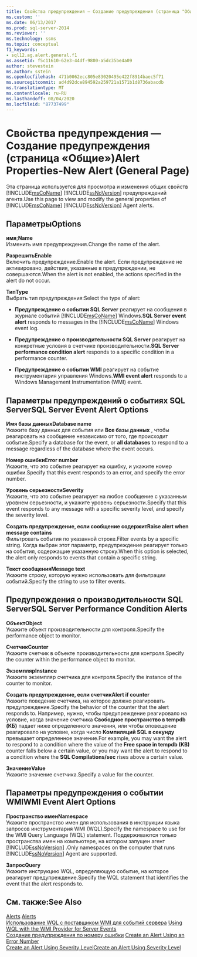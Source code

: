 ```yaml
---
title: Свойства предупреждения — Создание предупреждения (страница "Общие") | Документация Майкрософт
ms.custom: ''
ms.date: 06/13/2017
ms.prod: sql-server-2014
ms.reviewer: ''
ms.technology: ssms
ms.topic: conceptual
f1_keywords:
- sql12.ag.alert.general.f1
ms.assetid: f5c11610-62e3-44df-9800-a5dc35be4a09
author: stevestein
ms.author: sstein
ms.openlocfilehash: 471b0062ecc805e83020495e422f8914baec5f71
ms.sourcegitcommit: ad4d92dce894592a259721a1571b1d8736abacdb
ms.translationtype: MT
ms.contentlocale: ru-RU
ms.lasthandoff: 08/04/2020
ms.locfileid: "87737499"
---
```

# <a name="alert-properties-new-alert-general-page"></a><span data-ttu-id="58da9-102">Свойства предупреждения — Создание предупреждения (страница «Общие»)</span><span class="sxs-lookup"><span data-stu-id="58da9-102">Alert Properties-New Alert (General Page)</span></span>
  <span data-ttu-id="58da9-103">Эта страница используется для просмотра и изменения общих свойств [!INCLUDE[msCoName](../../includes/msconame-md.md)] [!INCLUDE[ssNoVersion](../../includes/ssnoversion-md.md)] предупреждений агента.</span><span class="sxs-lookup"><span data-stu-id="58da9-103">Use this page to view and modify the general properties of [!INCLUDE[msCoName](../../includes/msconame-md.md)] [!INCLUDE[ssNoVersion](../../includes/ssnoversion-md.md)] Agent alerts.</span></span>  
  
## <a name="options"></a><span data-ttu-id="58da9-104">Параметры</span><span class="sxs-lookup"><span data-stu-id="58da9-104">Options</span></span>  
 <span data-ttu-id="58da9-105">**имя**;</span><span class="sxs-lookup"><span data-stu-id="58da9-105">**Name**</span></span>  
 <span data-ttu-id="58da9-106">Изменить имя предупреждения.</span><span class="sxs-lookup"><span data-stu-id="58da9-106">Change the name of the alert.</span></span>  
  
 <span data-ttu-id="58da9-107">**Разрешить**</span><span class="sxs-lookup"><span data-stu-id="58da9-107">**Enable**</span></span>  
 <span data-ttu-id="58da9-108">Включить предупреждение.</span><span class="sxs-lookup"><span data-stu-id="58da9-108">Enable the alert.</span></span> <span data-ttu-id="58da9-109">Если предупреждение не активировано, действия, указанные в предупреждении, не совершаются.</span><span class="sxs-lookup"><span data-stu-id="58da9-109">When the alert is not enabled, the actions specified in the alert do not occur.</span></span>  
  
 <span data-ttu-id="58da9-110">**Тип**</span><span class="sxs-lookup"><span data-stu-id="58da9-110">**Type**</span></span>  
 <span data-ttu-id="58da9-111">Выбрать тип предупреждения:</span><span class="sxs-lookup"><span data-stu-id="58da9-111">Select the type of alert:</span></span>  
  
-   <span data-ttu-id="58da9-112">**Предупреждение о событии SQL Server** реагирует на сообщения в журнале событий [!INCLUDE[msCoName](../../includes/msconame-md.md)] Windows.</span><span class="sxs-lookup"><span data-stu-id="58da9-112">**SQL Server event alert** responds to messages in the [!INCLUDE[msCoName](../../includes/msconame-md.md)] Windows event log.</span></span>  
  
-   <span data-ttu-id="58da9-113">**Предупреждение о производительности SQL Server** реагирует на конкретные условия в счетчике производительности.</span><span class="sxs-lookup"><span data-stu-id="58da9-113">**SQL Server performance condition alert** responds to a specific condition in a performance counter.</span></span>  
  
-   <span data-ttu-id="58da9-114">**Предупреждение о событии WMI** реагирует на событие инструментария управления Windows.</span><span class="sxs-lookup"><span data-stu-id="58da9-114">**WMI event alert** responds to a Windows Management Instrumentation (WMI) event.</span></span>  
  
## <a name="sql-server-event-alert-options"></a><span data-ttu-id="58da9-115">Параметры предупреждений о событиях SQL Server</span><span class="sxs-lookup"><span data-stu-id="58da9-115">SQL Server Event Alert Options</span></span>  
 <span data-ttu-id="58da9-116">**Имя базы данных**</span><span class="sxs-lookup"><span data-stu-id="58da9-116">**Database name**</span></span>  
 <span data-ttu-id="58da9-117">Укажите базу данных для события или **Все базы данных** , чтобы реагировать на сообщение независимо от того, где происходит событие.</span><span class="sxs-lookup"><span data-stu-id="58da9-117">Specify a database for the event, or **all databases** to respond to a message regardless of the database where the event occurs.</span></span>  
  
 <span data-ttu-id="58da9-118">**Номер ошибки**</span><span class="sxs-lookup"><span data-stu-id="58da9-118">**Error number**</span></span>  
 <span data-ttu-id="58da9-119">Укажите, что это событие реагирует на ошибку, и укажите номер ошибки.</span><span class="sxs-lookup"><span data-stu-id="58da9-119">Specify that this event responds to an error, and specify the error number.</span></span>  
  
 <span data-ttu-id="58da9-120">**Уровень серьезности**</span><span class="sxs-lookup"><span data-stu-id="58da9-120">**Severity**</span></span>  
 <span data-ttu-id="58da9-121">Укажите, что это событие реагирует на любое сообщение с указанным уровнем серьезности, и укажите уровень серьезности.</span><span class="sxs-lookup"><span data-stu-id="58da9-121">Specify that this event responds to any message with a specific severity level, and specify the severity level.</span></span>  
  
 <span data-ttu-id="58da9-122">**Создать предупреждение, если сообщение содержит**</span><span class="sxs-lookup"><span data-stu-id="58da9-122">**Raise alert when message contains**</span></span>  
 <span data-ttu-id="58da9-123">Фильтровать события по указанной строке.</span><span class="sxs-lookup"><span data-stu-id="58da9-123">Filter events by a specific string.</span></span> <span data-ttu-id="58da9-124">Когда выбран этот параметр, предупреждение реагирует только на события, содержащие указанную строку.</span><span class="sxs-lookup"><span data-stu-id="58da9-124">When this option is selected, the alert only responds to events that contain a specific string.</span></span>  
  
 <span data-ttu-id="58da9-125">**Текст сообщения**</span><span class="sxs-lookup"><span data-stu-id="58da9-125">**Message text**</span></span>  
 <span data-ttu-id="58da9-126">Укажите строку, которую нужно использовать для фильтрации событий.</span><span class="sxs-lookup"><span data-stu-id="58da9-126">Specify the string to use to filter events.</span></span>  
  
## <a name="sql-server-performance-condition-alerts"></a><span data-ttu-id="58da9-127">Предупреждения о производительности SQL Server</span><span class="sxs-lookup"><span data-stu-id="58da9-127">SQL Server Performance Condition Alerts</span></span>  
 <span data-ttu-id="58da9-128">**Объект**</span><span class="sxs-lookup"><span data-stu-id="58da9-128">**Object**</span></span>  
 <span data-ttu-id="58da9-129">Укажите объект производительности для контроля.</span><span class="sxs-lookup"><span data-stu-id="58da9-129">Specify the performance object to monitor.</span></span>  
  
 <span data-ttu-id="58da9-130">**Счетчик**</span><span class="sxs-lookup"><span data-stu-id="58da9-130">**Counter**</span></span>  
 <span data-ttu-id="58da9-131">Укажите счетчик в объекте производительности для контроля.</span><span class="sxs-lookup"><span data-stu-id="58da9-131">Specify the counter within the performance object to monitor.</span></span>  
  
 <span data-ttu-id="58da9-132">**Экземпляр**</span><span class="sxs-lookup"><span data-stu-id="58da9-132">**Instance**</span></span>  
 <span data-ttu-id="58da9-133">Укажите экземпляр счетчика для контроля.</span><span class="sxs-lookup"><span data-stu-id="58da9-133">Specify the instance of the counter to monitor.</span></span>  
  
 <span data-ttu-id="58da9-134">**Создать предупреждение, если счетчик**</span><span class="sxs-lookup"><span data-stu-id="58da9-134">**Alert if counter**</span></span>  
 <span data-ttu-id="58da9-135">Укажите поведение счетчика, на которое должно реагировать предупреждение.</span><span class="sxs-lookup"><span data-stu-id="58da9-135">Specify the behavior of the counter that the alert responds to.</span></span> <span data-ttu-id="58da9-136">Например, нужно, чтобы предупреждение реагировало на условие, когда значение счетчика **Свободное пространство в tempdb (КБ)** падает ниже определенного значения, или чтобы оповещение реагировало на условие, когда число **Компиляций SQL в секунду** превышает определенное значение.</span><span class="sxs-lookup"><span data-stu-id="58da9-136">For example, you may want the alert to respond to a condition where the value of the **Free space in tempdb (KB)** counter falls below a certain value, or you may want the alert to respond to a condition where the **SQL Compilations/sec** rises above a certain value.</span></span>  
  
 <span data-ttu-id="58da9-137">**Значение**</span><span class="sxs-lookup"><span data-stu-id="58da9-137">**Value**</span></span>  
 <span data-ttu-id="58da9-138">Укажите значение счетчика.</span><span class="sxs-lookup"><span data-stu-id="58da9-138">Specify a value for the counter.</span></span>  
  
## <a name="wmi-event-alert-options"></a><span data-ttu-id="58da9-139">Параметры предупреждения о событии WMI</span><span class="sxs-lookup"><span data-stu-id="58da9-139">WMI Event Alert Options</span></span>  
 <span data-ttu-id="58da9-140">**Пространство имен**</span><span class="sxs-lookup"><span data-stu-id="58da9-140">**Namespace**</span></span>  
 <span data-ttu-id="58da9-141">Укажите пространство имен для использования в инструкции языка запросов инструментария WMI (WQL).</span><span class="sxs-lookup"><span data-stu-id="58da9-141">Specify the namespace to use for the WMI Query Language (WQL) statement.</span></span> <span data-ttu-id="58da9-142">Поддерживаются только пространства имен на компьютере, на котором запущен агент [!INCLUDE[ssNoVersion](../../includes/ssnoversion-md.md)] .</span><span class="sxs-lookup"><span data-stu-id="58da9-142">Only namespaces on the computer that runs [!INCLUDE[ssNoVersion](../../includes/ssnoversion-md.md)] Agent are supported.</span></span>  
  
 <span data-ttu-id="58da9-143">**Запрос**</span><span class="sxs-lookup"><span data-stu-id="58da9-143">**Query**</span></span>  
 <span data-ttu-id="58da9-144">Укажите инструкцию WQL, определяющую событие, на которое реагирует предупреждение.</span><span class="sxs-lookup"><span data-stu-id="58da9-144">Specify the WQL statement that identifies the event that the alert responds to.</span></span>  
  
## <a name="see-also"></a><span data-ttu-id="58da9-145">См. также:</span><span class="sxs-lookup"><span data-stu-id="58da9-145">See Also</span></span>  
 <span data-ttu-id="58da9-146">[Alerts](alerts.md) </span><span class="sxs-lookup"><span data-stu-id="58da9-146">[Alerts](alerts.md) </span></span>  
 <span data-ttu-id="58da9-147">[Использование WQL с поставщиком WMI для событий сервера](../../relational-databases/wmi-provider-server-events/using-wql-with-the-wmi-provider-for-server-events.md) </span><span class="sxs-lookup"><span data-stu-id="58da9-147">[Using WQL with the WMI Provider for Server Events](../../relational-databases/wmi-provider-server-events/using-wql-with-the-wmi-provider-for-server-events.md) </span></span>  
 <span data-ttu-id="58da9-148">[Создание предупреждения по номеру ошибки](create-an-alert-using-an-error-number.md) </span><span class="sxs-lookup"><span data-stu-id="58da9-148">[Create an Alert Using an Error Number](create-an-alert-using-an-error-number.md) </span></span>  
 [<span data-ttu-id="58da9-149">Create an Alert Using Severity Level</span><span class="sxs-lookup"><span data-stu-id="58da9-149">Create an Alert Using Severity Level</span></span>](create-an-alert-using-severity-level.md)  
  
  
